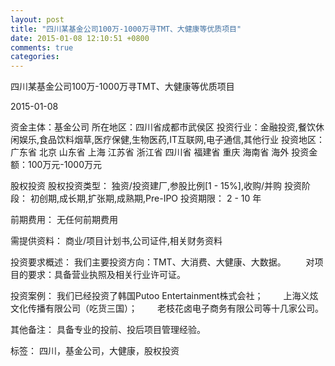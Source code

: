 ```yaml
---
layout: post
title: "四川某基金公司100万-1000万寻TMT、大健康等优质项目"
date: 2015-01-08 12:10:51 +0800
comments: true
categories: 
---
```

四川某基金公司100万-1000万寻TMT、大健康等优质项目



2015-01-08

资金主体：基金公司
所在地区：四川省成都市武侯区
投资行业：金融投资,餐饮休闲娱乐,食品饮料烟草,医疗保健,生物医药,IT互联网,电子通信,其他行业
投资地区：广东省 北京 山东省 上海 江苏省 浙江省 四川省 福建省 重庆 海南省 海外
投资金额：100万元-1000万元

股权投资
股权投资类型：
                            独资/投资建厂,参股比例[1 - 15%],收购/并购 
                                                                                投资阶段：
                            初创期,成长期,扩张期,成熟期,Pre-IPO 
                                                                                                                                        投资期限：
                            2 - 10 年

前期费用：
无任何前期费用

需提供资料：
商业/项目计划书,公司证件,相关财务资料

投资要求概述：
我们主要投资方向：TMT、大消费、大健康、大数据。
　　对项目的要求：具备营业执照及相关行业许可证。

投资案例：
我们已经投资了韩国Putoo Entertainment株式会社；
　　上海义炫文化传播有限公司（吃货三国）；
　　老枝花卤电子商务有限公司等十几家公司。

其他备注：
具备专业的投前、投后项目管理经验。

标签：
四川，基金公司，大健康，股权投资

